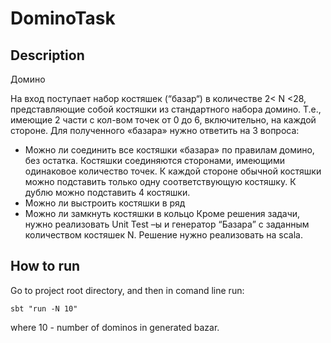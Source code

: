 # DominoTask
## Description
Домино

На вход поступает набор костяшек (“базар“) в количестве 2< N <28, представляющие собой костяшки из  стандартного набора домино. Т.е., имеющие 2 части с кол-вом точек от 0 до 6, включительно, на каждой стороне.
Для полученного «базара» нужно ответить на 3 вопроса:
* Можно ли соединить все костяшки «базара» по правилам домино, без остатка. Костяшки соединяются сторонами, имеющими одинаковое количество точек. К каждой стороне обычной костяшки можно подставить только одну соответствующую костяшку.  К дублю можно подставить 4 костяшки.
* Можно ли выстроить костяшки в ряд
* Можно ли замкнуть костяшки в кольцо
Кроме решения задачи, нужно реализовать Unit Test –ы и генератор “Базара” с заданным количеством костяшек N.
Решение нужно реализовать на scala.

## How to run
Go to project root directory, and then in comand line run:
```
sbt "run -N 10"
```
where 10 - number of dominos in generated bazar.
